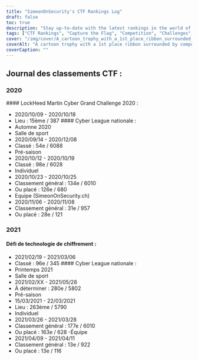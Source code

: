 ```yaml
---
title: "SimeonOnSecurity's CTF Rankings Log"
draft: false
toc: true
description: "Stay up-to-date with the latest rankings in the world of CTFs and challenges with SimeonOnSecurity's CTF Rankings Log"
tags: ["CTF Rankings", "Capture the Flag", "Competition", "Challenges", "LockHeed Martin Cyber Grand Challenge", "National Cyber League", "Cipher Tech Challenge", "Performance", "Placement", "Team", "Individual", "2020", "2021", "Cybersecurity", "Cyber Defense", "CTF Events", "Hacking Competitions", "Information Security", "Security Research"]
cover: "/img/cover/A_cartoon_trophy_with_a_1st_place_ribbon_surrounded_by_comp.png"
coverAlt: "A cartoon trophy with a 1st place ribbon surrounded by computer screens and cybersecurity symbols like a padlock, shield, and lock and key symbols."
coverCaption: ""
---
```


## Journal des classements CTF : ### 2020 #### LockHeed Martin Cyber Grand Challenge 2020 : - 2020/10/09 - 2020/10/18 - Lieu : 15ème / 387 #### Cyber League nationale : - Automne 2020 - Salle de sport - 2020/09/14 - 2020/12/08 - Classé : 54e / 6088 - Pré-saison - 2020/10/12 - 2020/10/19 - Classé : 98e / 6028 - Individuel - 2020/10/23 - 2020/10/25 - Classement général : 134e / 6010 - Ou placé : 126e / 680 - Equipe (SimeonOnSecurity.ch) - 2020/11/06 - 2020/11/08 - Classement général : 31e / 957 - Ou placé : 28e / 121 ### 2021 #### Défi de technologie de chiffrement : - 2021/02/19 - 2021/03/06 - Classé : 96e / 345 #### Cyber League nationale : - Printemps 2021 - Salle de sport - 2021/02/XX - 2021/05/28 - À déterminer : 280e / 5802 - Pré-saison - 15/03/2021 - 22/03/2021 - Lieu : 263ème / 5790 - Individuel - 2021/03/26 - 2021/03/28 - Classement général : 177e / 6010 - Ou placé : 163e / 628 -Équipe - 2021/04/09 - 2021/04/11 - Classement général : 13e / 922 - Ou placé : 13e / 116